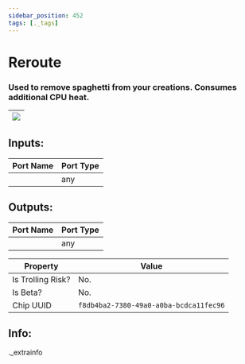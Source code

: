 ```yaml
---
sidebar_position: 452
tags: [._tags]
---
```


# Reroute


### Used to remove spaghetti from your creations. Consumes additional CPU heat.

| ![](https://images-ext-2.discordapp.net/external/MPmIaQzlEPmgGWlgi-WxBBXt0Bjv_zWPkg1y1f_sy3s/https/www.recroomcircuits.com/image/circuit/absolute-value?width=206&height=108) |
|-----|

## Inputs:
| Port Name | Port Type |
|-----------|-----------|
|  | any |

## Outputs:
| Port Name | Port Type |
|-----------|-----------|
|  | any | 

| Property  | Value |
|-------------------|-----------|
| Is Trolling Risk? | No. |
| Is Beta? | No. |
| Chip UUID | `f8db4ba2-7380-49a0-a0ba-bcdca11fec96` |

## Info:
._extrainfo